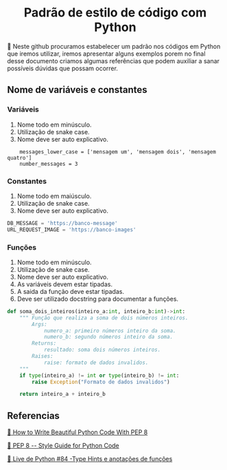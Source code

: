 <h1 align="center"> Padrão de estilo de código com Python </h1>
<p align="left">🚀 Neste github procuramos estabelecer um padrão nos códigos em Python
que iremos utilizar,  iremos apresentar alguns exemplos porem no final desse documento criamos algumas referências que podem auxiliar a sanar possíveis dúvidas que possam ocorrer.</p>

<h2 align="left"> Nome de variáveis e constantes </h2>

<h3 align="left"> 
    Variáveis
</h3>
<ol>
    <li> Nome todo em minúsculo.</li>
    <li> Utilização de snake case.</li>
    <li> Nome deve ser auto explicativo.</li>
</ol> 

```
    messages_lower_case = ['mensagem um', 'mensagem dois', 'mensagem quatro']
    number_messages = 3
```

<h3 align="left"> 
    Constantes
</h3>
<ol>
    <li> Nome todo em maiúsculo.</li>
    <li> Utilização de snake case.</li>
    <li> Nome deve ser auto explicativo.</li>
</ol> 

```python
DB_MESSAGE = 'https://banco-message'
URL_REQUEST_IMAGE = 'https://banco-images'
```

<h3 align="left"> 
    Funções
</h3>
<ol>
    <li> Nome todo em minúsculo.</li>
    <li> Utilização de snake case.</li>
    <li> Nome deve ser auto explicativo.</li>
    <li> As variáveis devem estar tipadas.</li>
    <li> A saida da função deve estar tipadas.</li>
    <li> Deve ser utilizado docstring para documentar a funções.</li>
</ol>

```python
def soma_dois_inteiros(inteiro_a:int, inteiro_b:int)->int:
    """ Função que realiza a soma de dois números inteiros.
        Args:
            numero_a: primeiro números inteiro da soma.
            numero_b: segundo números inteiro da soma.
        Returns:
            resultado: soma dois números inteiros.
        Raises:
            raise: formato de dados invalidos.
    """
    if type(inteiro_a) != int or type(inteiro_b) != int:
        raise Exception("Formato de dados invalidos")

    return inteiro_a + inteiro_b
```

<h2 align="left"> Referencias </h2>

<p align="left"> 
    <a href="https://realpython.com/python-pep8/">🔗 How to Write Beautiful Python Code With PEP 8</a>
</p>

<p align="left"> 
    <a href="https://www.python.org/dev/peps/pep-0008/">🔗 PEP 8 -- Style Guide for Python Code</a>
</p>

<p align="left">
    <a href="https://www.youtube.com/watch?v=yEighFc_bZM&t=2145s">🔗 Live de Python #84 -Type Hints e anotações de funções</a>
</p>